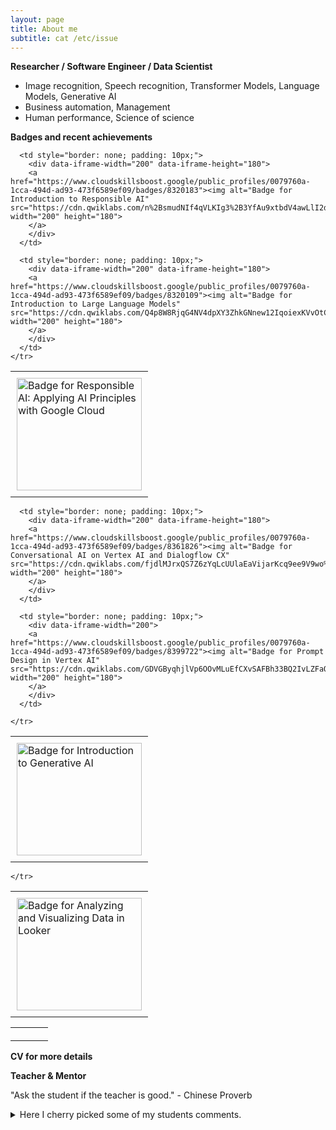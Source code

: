```yaml
---
layout: page
title: About me
subtitle: cat /etc/issue
---
```


**Researcher / Software Engineer / Data Scientist**  
- Image recognition, Speech recognition, Transformer Models, Language Models, Generative AI  
- Business automation, Management  
- Human performance, Science of science  

**Badges and recent achievements**  
<table style="border-collapse: collapse; overflow-x:auto; ">
    <tr>
      <td style="border: none; padding: 10px;">
        <div data-iframe-width="200" data-iframe-height="180">
        <a href="https://www.cloudskillsboost.google/public_profiles/0079760a-1cca-494d-ad93-473f6589ef09/badges/8323552"><img alt="Badge for Responsible AI: Applying AI Principles with Google Cloud" src="https://cdn.qwiklabs.com/Q%2FScwWC%2Fvpq%2BTQSLrzQ64SWm7j69wpa%2FVQL9ZZ8yYY0%3D" width="200" height="180">
        </a>
        </div>        
      </td>
      
      <td style="border: none; padding: 10px;">      
        <div data-iframe-width="200" data-iframe-height="180">
        <a href="https://www.cloudskillsboost.google/public_profiles/0079760a-1cca-494d-ad93-473f6589ef09/badges/8320183"><img alt="Badge for Introduction to Responsible AI" src="https://cdn.qwiklabs.com/n%2BsmudNIf4qVLKIg3%2B3YfAu9xtbdV4awLlI2dXdfmUA%3D" width="200" height="180">
        </a>
        </div>
      </td>
      
      <td style="border: none; padding: 10px;">      
        <div data-iframe-width="200" data-iframe-height="180">
        <a href="https://www.cloudskillsboost.google/public_profiles/0079760a-1cca-494d-ad93-473f6589ef09/badges/8320109"><img alt="Badge for Introduction to Large Language Models" src="https://cdn.qwiklabs.com/Q4p8W8RjqG4NV4dpXY3ZhkGNnew12IqoiexKVvOtCQw%3D" width="200" height="180">
        </a>
        </div>        
      </td>
    </tr>
</table>  

<table style="border-collapse: collapse; overflow-x:auto; ">
     <tr>
      <td style="border: none; padding: 10px;">    
        <div data-iframe-width="200" data-iframe-height="180">
        <a href="https://www.cloudskillsboost.google/public_profiles/0079760a-1cca-494d-ad93-473f6589ef09/badges/8319725"><img alt="Badge for Introduction to Generative AI" src="https://cdn.qwiklabs.com/RshPhz3CtNIya%2F8v2wDfRsaWLitOB3yRV73Oqq1iAtQ%3D" width="200" height="180">
        </a>
        </div>  
      </td>
      
      <td style="border: none; padding: 10px;"> 
        <div data-iframe-width="200" data-iframe-height="180">
        <a href="https://www.cloudskillsboost.google/public_profiles/0079760a-1cca-494d-ad93-473f6589ef09/badges/8361826"><img alt="Badge for Conversational AI on Vertex AI and Dialogflow CX" src="https://cdn.qwiklabs.com/fjdlMJrxQS7Z6zYqLcUUlaEaVijarKcq9ee9V9wo%2FRE%3D" width="200" height="180">
        </a>
        </div>
      </td>

      <td style="border: none; padding: 10px;"> 
        <div data-iframe-width="200">
        <a href="https://www.cloudskillsboost.google/public_profiles/0079760a-1cca-494d-ad93-473f6589ef09/badges/8399722"><img alt="Badge for Prompt Design in Vertex AI" src="https://cdn.qwiklabs.com/GDVGByqhjlVp6OOvMLuEfCXvSAFBh33BQ2IvLZFaO6A%3D" width="200" height="180">
        </a>
        </div>
      </td>  
      
    </tr>
</table>   

<table style="border-collapse: collapse; overflow-x:auto; ">
     <tr>
      <td style="border: none; padding: 10px;">    
        <div data-iframe-width="200" data-iframe-height="180">         
        <a href="https://www.cloudskillsboost.google/public_profiles/0079760a-1cca-494d-ad93-473f6589ef09/badges/8453508"><img alt="Badge for Analyzing and Visualizing Data in Looker" src="https://cdn.qwiklabs.com/hB0R8aSQjd1FlBzUFrtfUnTHzxwaO4QzYarPwxKLYrc%3D" width="200" height="180">
        </a>
        </div>  
      </td>

      
    </tr>
</table>

<table style="border-collapse: collapse;">
    <tr>
      <td style="border: none; padding: 10px;">
        <div data-iframe-width="270" data-iframe-height="270" data-share-badge-id="45b3629d-b916-4d3d-91d1-573785b8647f" data-share-badge-host="https://www.credly.com"></div><script type="text/javascript" async src="//cdn.credly.com/assets/utilities/embed.js"></script>
      </td>
      <td style="border: none; padding: 10px;">
        <div data-iframe-width="270" data-iframe-height="270" data-share-badge-id="f102cb06-19a4-4cd9-9aaa-387803d50991" data-share-badge-host="https://www.credly.com"></div><script type="text/javascript" async src="//cdn.credly.com/assets/utilities/embed.js"></script>
      </td>
      <td style="border: none; padding: 10px;">
        <div data-iframe-width="270" data-iframe-height="270" data-share-badge-id="aeca2e16-b02d-4149-9fa9-4f33e52a56dd" data-share-badge-host="https://www.credly.com"></div><script type="text/javascript" async src="//cdn.credly.com/assets/utilities/embed.js"></script>
      </td>
    </tr>
</table>  


**CV for more details**
<object data="{{ site.url }}{{ site.baseurl }}/docs/VitaliiZhukov_CV_SE.pdf#toolbar=0&navpanes=0&scrollbar=0" width="1000" height="1050" type="application/pdf"></object>  


**Teacher & Mentor**  

"Ask the student if the teacher is good." - Chinese Proverb
<details> 
  <summary>Here I cherry picked some of my students comments. </summary>
>- 'Great work by Vitalii!!'  
>- 'TA hours of Vitali are excellent.'  
>- 'Great help from Vitalii for homework.'  
>- 'For the practical session, you can always reach out to Vitalii, he is always ready to guide you in the right direction.'  
>- 'The best thing is Vitalii was replying on Teams on Sunday also, but it might be possible he is not available.'  
>- 'TAs:  Vitalii and Shaila, are the best at their level.'  
>- 'I think both professor and Vitalii did a great job on the topic!'  
>- 'Like the material being covered, the real world data analysis project, and practical help being provided by Vitali!'  
>- 'Vitalii is very helpful and overall the team is very friendly and accomodating.'  
>- 'Thank you professor, Vitalii and Fettah for this amazing semester.'  
>- 'The Professor, Vitalii, and Kiran helped us a lot, and I'm very thankful for them, I liked this class so much that I recommend it to some friends.'

...  and my favourite
>- 'Thank you so much for your reference. I attended the interview and I got the job offer 🙂 Thank you again for your help and support.'  
  
...  

All student comments may be found at the corresponding classes web pages.  
Please check it out before enrolling my classes :)  

</details>
